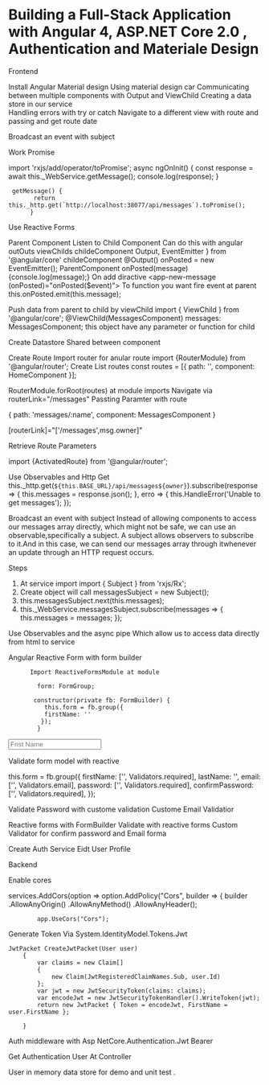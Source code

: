  

# Building a Full-Stack Application with Angular 4, ASP.NET Core 2.0 ,  Authentication and Materiale Design


Frontend

Install Angular Material design
Using material design car
Communicating between multiple components with Output and ViewChild
Creating a data store in our service                             
Handling errors with try or catch
Navigate to a different view with route and passing and get route date

Broadcast an event with subject

Work Promise 


   import 'rxjs/add/operator/toPromise';
       async ngOnInit() {
           const response = await this._WebService.getMessage();
           console.log(response);
       }

     getMessage() {
           return this._http.get(`http://localhost:38077/api/messages`).toPromise();
          }
 
Use Reactive Forms 


Parent Component Listen to Child Component 
 Can do this with angular outOuts 
 viewChilds
 childeComponent  Output, EventEmitter } from '@angular/core'
 childeComponent  @Output() onPosted = new EventEmitter();
 ParentComponent onPosted(message) {console.log(message);}
 On add diractive <app-new-message (onPosted)="onPosted($event)"></app-new-message>
  To function you want fire event at parent    this.onPosted.emit(this.message);




Push data from parent to child by viewChild
 	import { ViewChild } from '@angular/core';
  @ViewChild(MessagesComponent) messages: MessagesComponent; this object have any parameter or function for child


Create Datastore Shared between component 

Create Route 
Import router for anular route 
import {RouterModule} from '@angular/router';
Create List routes
const routes = [{ path: '', component: HomeComponent }];

RouterModule.forRoot(routes) at module imports 
Navigate via routerLink="/messages"
Passting Paramter with route  


{ path: 'messages/:name', component: MessagesComponent }

[routerLink]="['/messages',msg.owner]"

Retrieve Route Parameters 

import {ActivatedRoute} from '@angular/router';

Use Observables and Http Get
this._http.get(`${this.BASE_URL}/api/messages${owner}`).subscribe(response => {
       this.messages = response.json();
     }, erro => {
       this.HandleError('Unable to get messages');
     });



Broadcast an event with subject
 Instead of allowing components to access our messages array directly, which might not be safe, we can use an observable,specifically a subject. A subject allows observers to subscribe to it.And in this case, we can send our messages array through itwhenever an update through an HTTP request occurs.

Steps
1.	At service import import { Subject } from 'rxjs/Rx';
2.	Create object will call  messagesSubject = new Subject();
3.  this.messagesSubject.next(this.messages);
4.	this._WebService.messagesSubject.subscribe(messages => {  this.messages = messages; });
                                

Use Observables and the async pipe
Which allow us to access data directly from html to service




                   
Angular Reactive Form with form builder 

          Import ReactiveFormsModule at module
          
            form: FormGroup;
 
           constructor(private fb: FormBuilder) {
              this.form = fb.group({
              firstName: ''
             });
            }


 <input mdInput placeholder="Frist Name" formControlName="firstName" >
           
Validate form model with reactive 

  this.form = fb.group({
     firstName: ['', Validators.required],
     lastName: '',
     email: ['', Validators.email],
     password: ['', Validators.required],
     confirmPassword: ['', Validators.required],
   });

Validate Password with custome validation
Custome Email Validatior



Reactive forms with FormBuilder
Validate with reactive forms
Custom Validator for confirm password and Email forma


Create Auth Service
Eidt User Profile 
 
Backend 

Enable cores

   services.AddCors(option => option.AddPolicy("Cors", builder => {
                builder
                 .AllowAnyOrigin()
                 .AllowAnyMethod()
                 .AllowAnyHeader();

            app.UseCors("Cors");


Generate Token Via System.IdentityModel.Tokens.Jwt

    JwtPacket CreateJwtPacket(User user)
        {
            var claims = new Claim[]
            {
                new Claim(JwtRegisteredClaimNames.Sub, user.Id)
            };
            var jwt = new JwtSecurityToken(claims: claims);
            var encodeJwt = new JwtSecurityTokenHandler().WriteToken(jwt);
            return new JwtPacket { Token = encodeJwt, FirstName = user.FirstName };

        }


Auth middleware with Asp NetCore.Authentication.Jwt Bearer

Get Authentication User At  Controller

User in memory data store for demo and unit test .

